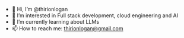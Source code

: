 - 👋 Hi, I’m @thirionlogan
- 👀 I’m interested in Full stack development, cloud engineering and AI
- 🌱 I’m currently learning about LLMs
- 📫 How to reach me: thirionlogan@gmail.com 

<!---
thirionlogan/thirionlogan is a ✨ special ✨ repository because its `README.md` (this file) appears on your GitHub profile.
You can click the Preview link to take a look at your changes.
--->

